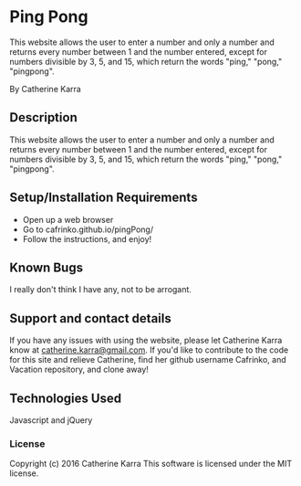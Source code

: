 # Ping Pong

This website allows the user to enter a number and only a number and returns every number between 1 and the number entered, except for numbers divisible by 3, 5, and 15, which return the words "ping," "pong," "pingpong".

By Catherine Karra

## Description

This website allows the user to enter a number and only a number and returns every number between 1 and the number entered, except for numbers divisible by 3, 5, and 15, which return the words "ping," "pong," "pingpong".

## Setup/Installation Requirements

* Open up a web browser
* Go to cafrinko.github.io/pingPong/
* Follow the instructions, and enjoy!

## Known Bugs

I really don't think I have any, not to be arrogant.

## Support and contact details

If you have any issues with using the website, please let Catherine Karra know at catherine.karra@gmail.com. If you'd like to contribute to the code for this site and relieve Catherine, find her github username Cafrinko, and Vacation repository, and clone away!

## Technologies Used

Javascript and jQuery

### License

Copyright (c) 2016 Catherine Karra
This software is licensed under the MIT license.
